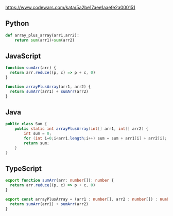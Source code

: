 https://www.codewars.com/kata/5a2be17aee1aaefe2a000151

## Python
```python
def array_plus_array(arr1,arr2):
    return sum(arr1)+sum(arr2)
```

## JavaScript
```js
function sumArr(arr) {
  return arr.reduce((p, c) => p + c, 0)
}

function arrayPlusArray(arr1, arr2) {
  return sumArr(arr1) + sumArr(arr2)
}
```

## Java
```java
public class Sum {
    public static int arrayPlusArray(int[] arr1, int[] arr2) {
        int sum = 0;
        for (int i=0;i<arr1.length;i++) sum = sum + arr1[i] + arr2[i];
        return sum;
    }
}
```

## TypeScript
```ts
export function sumArr(arr: number[]): number {
  return arr.reduce((p, c) => p + c, 0)
}

export const arrayPlusArray = (arr1 : number[], arr2 : number[]) : number => {
  return sumArr(arr1) + sumArr(arr2)
}
```